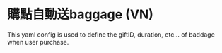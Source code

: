 # 購點自動送baggage (VN)

This yaml config is used to define the giftID, duration, etc... of baddage when user purchase.
